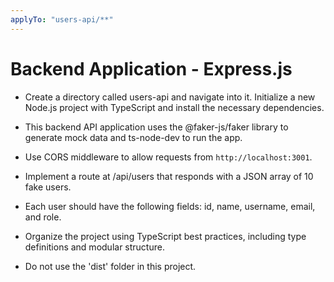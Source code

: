```yaml
---
applyTo: "users-api/**"
---
```


# Backend Application - Express.js

- Create a directory called users-api and navigate into it. Initialize a new Node.js project with TypeScript and install the necessary dependencies.

- This backend API application uses the @faker-js/faker library to generate mock data and ts-node-dev to run the app.

- Use CORS middleware to allow requests from `http://localhost:3001`.

- Implement a route at /api/users that responds with a JSON array of 10 fake users.

- Each user should have the following fields: id, name, username, email, and role.

- Organize the project using TypeScript best practices, including type definitions and modular structure.

- Do not use the 'dist' folder in this project.
